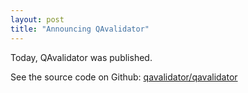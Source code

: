 ```yaml
---
layout: post
title: "Announcing QAvalidator"
---
```


Today, QAvalidator was published.

See the source code on Github: [qavalidator/qavalidator](https://github.com/qavalidator/qavalidator)
